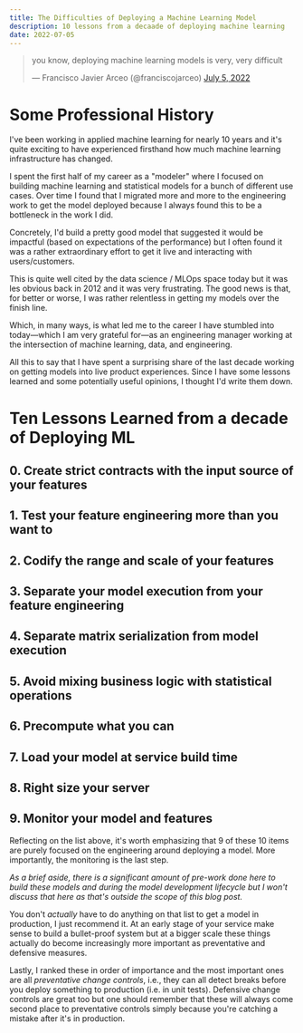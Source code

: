 ```yaml
---
title: The Difficulties of Deploying a Machine Learning Model
description: 10 lessons from a decaade of deploying machine learning
date: 2022-07-05
---
```



<blockquote class="twitter-tweet"><p lang="en" dir="ltr">you know, deploying machine learning models is very, very difficult</p>&mdash; Francisco Javier Arceo (@franciscojarceo) <a href="https://twitter.com/franciscojarceo/status/1544110672660807680?ref_src=twsrc%5Etfw">July 5, 2022</a></blockquote> <script async src="https://platform.twitter.com/widgets.js" charset="utf-8"></script>


# Some Professional History

I've been working in applied machine learning for nearly 10 years and it's quite exciting
to have experienced firsthand how much machine learning infrastructure has changed.

I spent the first half of my career as a "modeler" where I focused on building
machine learning and statistical models for a bunch of different use cases. Over
time I found that I migrated more and more to the engineering work to get the model
deployed because I always found this to be a bottleneck in the work I did.

Concretely, I'd build a pretty good model that suggested it would be impactful
(based on expectations of the performance) but I often found it was a rather
extraordinary effort to get it live and interacting with users/customers.

This is quite well cited by the data science / MLOps space today but it was
les obvious back in 2012 and it was very frustrating. The good news is that, for
better or worse, I was rather relentless in getting my models over the finish line.

Which, in many ways, is what led me to the career I have stumbled into today—which
I am very grateful for—as an engineering manager working at the intersection of
machine learning, data, and engineering.

All this to say that I have spent a surprising share of the last decade working on
getting models into live product experiences. Since I have some lessons learned and
some potentially useful opinions, I thought I'd write them down.

# Ten Lessons Learned from a decade of Deploying ML

## 0. Create strict contracts with the input source of your features

## 1. Test your feature engineering more than you want to

## 2. Codify the range and scale of your features

## 3. Separate your model execution from your feature engineering

## 4. Separate matrix serialization from model execution

## 5. Avoid mixing business logic with statistical operations

## 6. Precompute what you can

## 7. Load your model at service build time

## 8. Right size your server

## 9. Monitor your model and features 

Reflecting on the list above, it's worth emphasizing that 9 of these 10 items are 
purely focused on the engineering around deploying a model. More importantly, 
the monitoring is the last step. 

*As a brief aside, there is a significant amount of pre-work done here to build
these models and during the model development lifecycle but I won't discuss that here
as that's outside the scope of this blog post.*

You don't *actually* have to do anything on that list to get a model in production, 
I just recommend it. At an early stage of your service make sense to build a 
bullet-proof system but at a bigger scale these things actually do become 
increasingly more important as preventative and defensive measures.

Lastly, I ranked these in order of importance and the most important ones are 
all *preventative change controls*, i.e., they can all detect breaks before you
deploy something to production (i.e. in unit tests). Defensive change controls 
are great too but one should remember that these will always come second place 
to preventative controls simply because you're catching a mistake after it's in 
production. 
